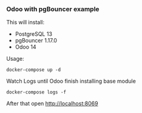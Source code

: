 ### Odoo with pgBouncer example

This will install:

- PostgreSQL 13
- pgBouncer 1.17.0
- Odoo 14

Usage:

```
docker-compose up -d
```

Watch Logs until Odoo finish installing base module

```
docker-compose logs -f
```

After that open [http://localhost:8069](http://localhost:8069)
